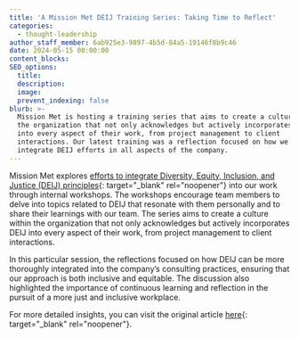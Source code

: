 ```yaml
---
title: 'A Mission Met DEIJ Training Series: Taking Time to Reflect'
categories:
  - thought-leadership
author_staff_member: 6ab925e3-9897-4b5d-84a5-19146f8b9c46
date: 2024-05-15 00:00:00
content_blocks:
SEO_options:
  title:
  description:
  image:
  prevent_indexing: false
blurb: >-
  Mission Met is hosting a training series that aims to create a culture within
  the organization that not only acknowledges but actively incorporates DEIJ
  into every aspect of their work, from project management to client
  interactions. Our latest training was a reflection focused on how we can
  integrate DEIJ efforts in all aspects of the company. 
---
```

Mission Met explores [efforts to integrate Diversity, Equity, Inclusion, and Justice (DEIJ) principles](https://www.missionmet.com/deij){: target="_blank" rel="noopener"} into our work through internal workshops. The workshops encourage team members to delve into topics related to DEIJ that resonate with them personally and to share their learnings with our team. The series aims to create a culture within the organization that not only acknowledges but actively incorporates DEIJ into every aspect of their work, from project management to client interactions.

In this particular session, the reflections focused on how DEIJ can be more thoroughly integrated into the company’s consulting practices, ensuring that our approach is both inclusive and equitable. The discussion also highlighted the importance of continuous learning and reflection in the pursuit of a more just and inclusive workplace​.

For more detailed insights, you can visit the original article [<u>here</u>](https://www.missionmet.com/blog/taking-time-to-reflect-a-mission-met-deij-training-series){: target="_blank" rel="noopener"}.